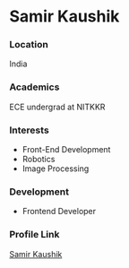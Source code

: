 # Samir Kaushik

### Location

India

### Academics

ECE undergrad at NITKKR

### Interests

- Front-End Development
- Robotics
- Image Processing

### Development

- Frontend Developer

### Profile Link

[Samir Kaushik](https://github.com/SamirKaushik)
